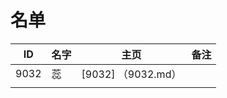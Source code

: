 
# 名单

|  ID    |  名字    |  主页    | 备注     |
| ---- | ---- | ---- | ---- |
|  9032    | 蕊     |   [9032] （9032.md）  |      |
|      |      |      |      |

